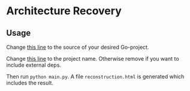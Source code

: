 # Architecture Recovery

## Usage

Change [this line](https://github.com/svopper/arch_reconst/blob/0be617f4d80629575342aea271240ba370dcb964/main.py#L16) to the source of your desired Go-project.

Change [this line](https://github.com/svopper/arch_reconst/blob/0be617f4d80629575342aea271240ba370dcb964/main.py#L56) to the project name. Otherwise remove if you want to include external deps.

Then run `python main.py`. A file `reconstruction.html` is generated which includes the result.